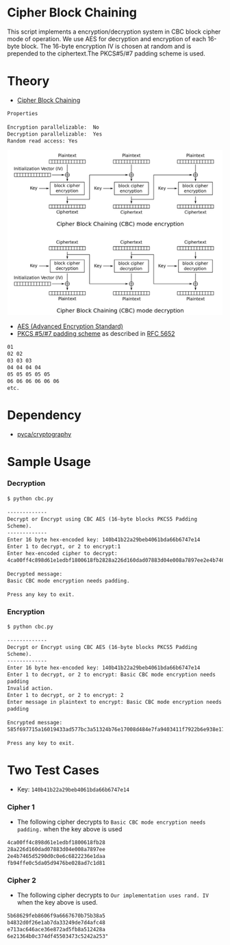 # Cipher Block Chaining
This script implements a encryption/decryption system in CBC block cipher mode of operation. We use AES for  decryption and encryption of each 16-byte block. The 16-byte encryption IV is chosen at random and is prepended to the ciphertext.The PKCS#5/#7 padding scheme is used.

# Theory
- [Cipher Block Chaining](https://en.wikipedia.org/wiki/Block_cipher_mode_of_operation#Cipher_Block_Chaining_(CBC))
```
Properties

Encryption parallelizable:  No
Decryption parallelizable:  Yes
Random read access: Yes
```
![Cipher Block Chaining](./cbc-diagram.png)

- [AES (Advanced Encryption Standard)](https://en.wikipedia.org/wiki/Advanced_Encryption_Standard)
- [PKCS #5/#7 padding scheme](https://en.wikipedia.org/wiki/Padding_(cryptography)#PKCS#5_and_PKCS#7) as described in [RFC 5652](https://tools.ietf.org/html/rfc5652#section-6.3)
```
01
02 02
03 03 03
04 04 04 04
05 05 05 05 05
06 06 06 06 06 06
etc.
```

# Dependency
- [pyca/cryptography](https://cryptography.io/en/latest/)

# Sample Usage

### Decryption
```
$ python cbc.py

-------------
Decrypt or Encrypt using CBC AES (16-byte blocks PKCS5 Padding Scheme).
-------------
Enter 16 byte hex-encoded key: 140b41b22a29beb4061bda66b6747e14
Enter 1 to decrypt, or 2 to encrypt:1
Enter hex-encoded cipher to decrypt: 4ca00ff4c898d61e1edbf1800618fb2828a226d160dad07883d04e008a7897ee2e4b7465d5290d0c0e6c6822236e1daafb94ffe0c5da05d9476be028ad7c1d81

Decrypted message:
Basic CBC mode encryption needs padding.

Press any key to exit.
```

### Encryption
```
$ python cbc.py

-------------
Decrypt or Encrypt using CBC AES (16-byte blocks PKCS5 Padding Scheme).
-------------
Enter 16 byte hex-encoded key: 140b41b22a29beb4061bda66b6747e14
Enter 1 to decrypt, or 2 to encrypt: Basic CBC mode encryption needs padding
Invalid action.
Enter 1 to decrypt, or 2 to encrypt: 2
Enter message in plaintext to encrypt: Basic CBC mode encryption needs padding

Encrypted message:
585f697715a16019433ad577bc3a51324b76e17008d484e7fa9403411f7922b6e938e172115e0a2960ff403c981ed973

Press any key to exit.
```

# Two Test Cases
- Key: `140b41b22a29beb4061bda66b6747e14`

### Cipher 1
- The following cipher decrypts to `Basic CBC mode encryption needs padding.`
when the key above is used
```
4ca00ff4c898d61e1edbf1800618fb28
28a226d160dad07883d04e008a7897ee
2e4b7465d5290d0c0e6c6822236e1daa
fb94ffe0c5da05d9476be028ad7c1d81
```

### Cipher 2
- The following cipher decrypts to `Our implementation uses rand. IV`
when the key above is used.
```
5b68629feb8606f9a6667670b75b38a5
b4832d0f26e1ab7da33249de7d4afc48
e713ac646ace36e872ad5fb8a512428a
6e21364b0c374df45503473c5242a253"
```
